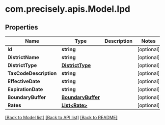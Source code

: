 
# com.precisely.apis.Model.Ipd

## Properties

Name | Type | Description | Notes
------------ | ------------- | ------------- | -------------
**Id** | **string** |  | [optional] 
**DistrictName** | **string** |  | [optional] 
**DistrictType** | [**DistrictType**](DistrictType.md) |  | [optional] 
**TaxCodeDescription** | **string** |  | [optional] 
**EffectiveDate** | **string** |  | [optional] 
**ExpirationDate** | **string** |  | [optional] 
**BoundaryBuffer** | [**BoundaryBuffer**](BoundaryBuffer.md) |  | [optional] 
**Rates** | [**List&lt;Rate&gt;**](Rate.md) |  | [optional] 

[[Back to Model list]](../README.md#documentation-for-models)
[[Back to API list]](../README.md#documentation-for-api-endpoints)
[[Back to README]](../README.md)

